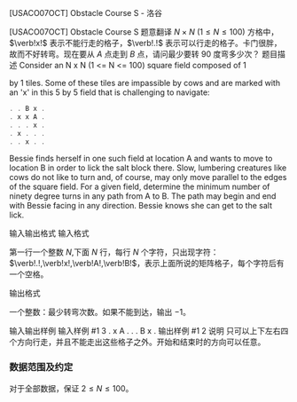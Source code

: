 



[USACO07OCT] Obstacle Course S - 洛谷














[USACO07OCT] Obstacle Course S
题意翻译
$N\times N\ (1\le N\le 100)$ 方格中，$\verb!x!$ 表示不能行走的格子，$\verb!.!$ 表示可以行走的格子。卡门很胖，故而不好转弯。现在要从 $A$ 点走到 $B$ 点，请问最少要转 $90$ 度弯多少次？
题目描述
Consider an N x N (1 <= N <= 100) square field composed of 1

by 1 tiles. Some of these tiles are impassible by cows and are marked with an 'x' in this 5 by 5 field that is challenging to navigate:

```cpp
. . B x . 
. x x A . 
. . . x . 
. x . . . 
. . x . . 
```
Bessie finds herself in one such field at location A and wants to move to location B in order to lick the salt block there.  Slow, lumbering creatures like cows do not like to turn and, of course, may only move parallel to the edges of the square field. For a given field, determine the minimum number of ninety degree turns in any path from A to B. The path may begin and end with Bessie facing in any direction. Bessie knows she can get to the salt lick.


输入输出格式
输入格式

第一行一个整数 $N$,下面 $N$ 行，每行 $N$ 个字符，只出现字符：$\verb!.!,\verb!x!,\verb!A!,\verb!B!$，表示上面所说的矩阵格子，每个字符后有一个空格。

输出格式

一个整数：最少转弯次数。如果不能到达，输出 $-1$。

输入输出样例
输入样例 #1
3
. x A
. . .
B x .
输出样例 #1
2
说明
只可以上下左右四个方向行走，并且不能走出这些格子之外。开始和结束时的方向可以任意。

### 数据范围及约定

对于全部数据，保证 $2\le N\le 100$。







